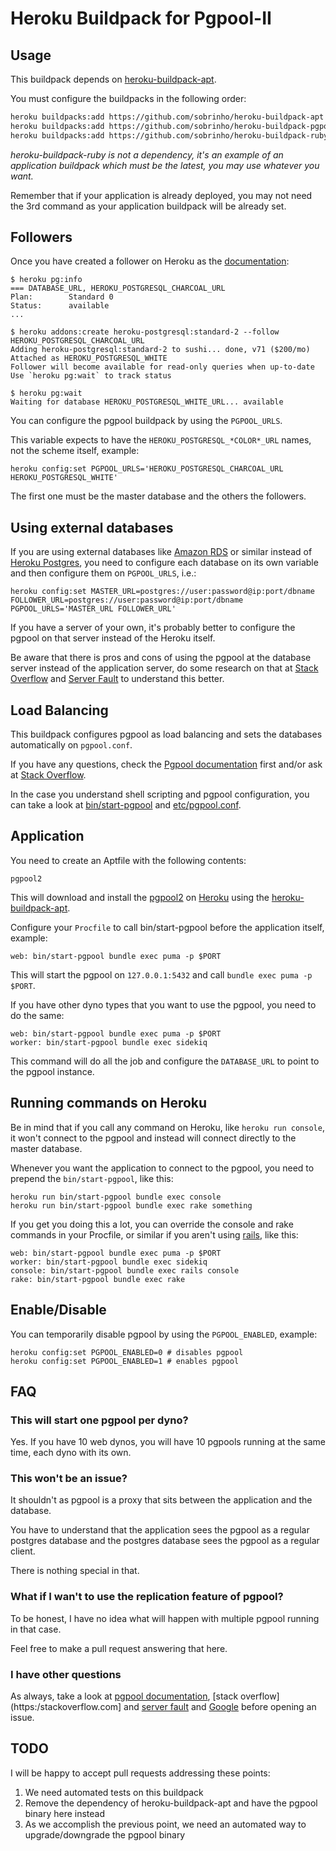 # Heroku Buildpack for Pgpool-II

## Usage

This buildpack depends on [heroku-buildpack-apt](https://github.com/heroku/heroku-buildpack-apt).

You must configure the buildpacks in the following order:

```bash
heroku buildpacks:add https://github.com/sobrinho/heroku-buildpack-apt --index 1
heroku buildpacks:add https://github.com/sobrinho/heroku-buildpack-pgpool --index 2
heroku buildpacks:add https://github.com/sobrinho/heroku-buildpack-ruby --index 3
```

_heroku-buildpack-ruby is not a dependency, it's an example of an application buildpack which must be the latest, you may use whatever you want._

Remember that if your application is already deployed, you may not need the 3rd command as your application buildpack will be already set.

## Followers

Once you have created a follower on Heroku as the [documentation](https://devcenter.heroku.com/articles/heroku-postgres-follower-databases):

```
$ heroku pg:info
=== DATABASE_URL, HEROKU_POSTGRESQL_CHARCOAL_URL
Plan:        Standard 0
Status:      available
...

$ heroku addons:create heroku-postgresql:standard-2 --follow HEROKU_POSTGRESQL_CHARCOAL_URL
Adding heroku-postgresql:standard-2 to sushi... done, v71 ($200/mo)
Attached as HEROKU_POSTGRESQL_WHITE
Follower will become available for read-only queries when up-to-date
Use `heroku pg:wait` to track status

$ heroku pg:wait
Waiting for database HEROKU_POSTGRESQL_WHITE_URL... available
```

You can configure the pgpool buildpack by using the `PGPOOL_URLS`.

This variable expects to have the `HEROKU_POSTGRESQL_*COLOR*_URL` names, not the scheme itself, example:

```
heroku config:set PGPOOL_URLS='HEROKU_POSTGRESQL_CHARCOAL_URL HEROKU_POSTGRESQL_WHITE'
```

The first one must be the master database and the others the followers.

## Using external databases

If you are using external databases like [Amazon RDS](https://aws.amazon.com/rds/) or similar instead of [Heroku Postgres](https://www.heroku.com/postgres), you need to configure each database on its own variable and then configure them on `PGPOOL_URLS`, i.e.:

```
heroku config:set MASTER_URL=postgres://user:password@ip:port/dbname FOLLOWER_URL=postgres://user:password@ip:port/dbname PGPOOL_URLS='MASTER_URL FOLLOWER_URL'
```

If you have a server of your own, it's probably better to configure the pgpool on that server instead of the Heroku itself.

Be aware that there is pros and cons of using the pgpool at the database server instead of the application server, do some research on that at [Stack Overflow](https://stackoverflow.com) and [Server Fault](https://serverfault.com) to understand this better.

## Load Balancing

This buildpack configures pgpool as load balancing and sets the databases automatically on `pgpool.conf`.

If you have any questions, check the [Pgpool documentation](http://www.pgpool.net/mediawiki/index.php/Main_Page) first and/or ask at [Stack Overflow](https://stackoverflow.com).

In the case you understand shell scripting and pgpool configuration, you can take a look at [bin/start-pgpool](bin/start-pgpool) and [etc/pgpool.conf](etc/pgpool.conf).

## Application

You need to create an Aptfile with the following contents:

```
pgpool2
```

This will download and install the [pgpool2](http://www.pgpool.net) on [Heroku](https://heroku.com) using the [heroku-buildpack-apt](https://github.com/heroku/heroku-buildpack-apt).

Configure your `Procfile` to call bin/start-pgpool before the application itself, example:

```
web: bin/start-pgpool bundle exec puma -p $PORT
```

This will start the pgpool on `127.0.0.1:5432` and call `bundle exec puma -p $PORT`.

If you have other dyno types that you want to use the pgpool, you need to do the same:

```
web: bin/start-pgpool bundle exec puma -p $PORT
worker: bin/start-pgpool bundle exec sidekiq
```

This command will do all the job and configure the `DATABASE_URL` to point to the pgpool instance.

## Running commands on Heroku

Be in mind that if you call any command on Heroku, like `heroku run console`, it won't connect to the pgpool and instead will connect directly to the master database.

Whenever you want the application to connect to the pgpool, you need to prepend the `bin/start-pgpool`, like this:

```
heroku run bin/start-pgpool bundle exec console
heroku run bin/start-pgpool bundle exec rake something
```

If you get you doing this a lot, you can override the console and rake commands in your Procfile, or similar if you aren't using [rails](http://rubyonrails.org), like this:

```
web: bin/start-pgpool bundle exec puma -p $PORT
worker: bin/start-pgpool bundle exec sidekiq
console: bin/start-pgpool bundle exec rails console
rake: bin/start-pgpool bundle exec rake
```

## Enable/Disable

You can temporarily disable pgpool by using the `PGPOOL_ENABLED`, example:

```
heroku config:set PGPOOL_ENABLED=0 # disables pgpool
heroku config:set PGPOOL_ENABLED=1 # enables pgpool
```

## FAQ

### This will start one pgpool per dyno?

Yes. If you have 10 web dynos, you will have 10 pgpools running at the same time, each dyno with its own.

### This won't be an issue?

It shouldn't as pgpool is a proxy that sits between the application and the database.

You have to understand that the application sees the pgpool as a regular postgres database and the postgres database sees the pgpool as a regular client.

There is nothing special in that.

### What if I wan't to use the replication feature of pgpool?

To be honest, I have no idea what will happen with multiple pgpool running in that case.

Feel free to make a pull request answering that here.

### I have other questions

As always, take a look at [pgpool documentation](http://www.pgpool.net/mediawiki/index.php/Main_Page), [stack overflow](https:/stackoverflow.com] and [server fault](https://serverfault.com) and [Google](https://www.google.com) before opening an issue.

## TODO

I will be happy to accept pull requests addressing these points:

  1. We need automated tests on this buildpack
  2. Remove the dependency of heroku-buildpack-apt and have the pgpool binary here instead
  3. As we accomplish the previous point, we need an automated way to upgrade/downgrade the pgpool binary
